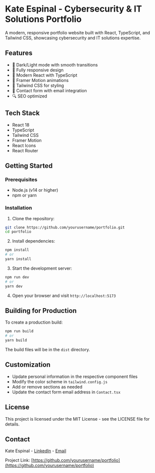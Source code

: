 # Kate Espinal - Cybersecurity & IT Solutions Portfolio

A modern, responsive portfolio website built with React, TypeScript, and Tailwind CSS, showcasing cybersecurity and IT solutions expertise.

## Features

- 🎨 Dark/Light mode with smooth transitions
- 📱 Fully responsive design
- 🚀 Modern React with TypeScript
- 🎯 Framer Motion animations
- 🎨 Tailwind CSS for styling
- 📝 Contact form with email integration
- 🔍 SEO optimized

## Tech Stack

- React 18
- TypeScript
- Tailwind CSS
- Framer Motion
- React Icons
- React Router

## Getting Started

### Prerequisites

- Node.js (v14 or higher)
- npm or yarn

### Installation

1. Clone the repository:
```bash
git clone https://github.com/yourusername/portfolio.git
cd portfolio
```

2. Install dependencies:
```bash
npm install
# or
yarn install
```

3. Start the development server:
```bash
npm run dev
# or
yarn dev
```

4. Open your browser and visit `http://localhost:5173`

## Building for Production

To create a production build:

```bash
npm run build
# or
yarn build
```

The build files will be in the `dist` directory.

## Customization

- Update personal information in the respective component files
- Modify the color scheme in `tailwind.config.js`
- Add or remove sections as needed
- Update the contact form email address in `Contact.tsx`

## License

This project is licensed under the MIT License - see the LICENSE file for details.

## Contact

Kate Espinal - [LinkedIn](https://www.linkedin.com/in/kateespinal/) - [Email](mailto:kate.espinal@gmail.com)

Project Link: [https://github.com/yourusername/portfolio](https://github.com/yourusername/portfolio) 